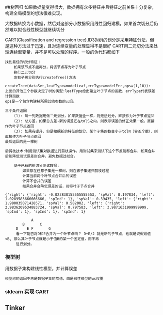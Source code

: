 ##树回归
如果数据量变得很大，数据拥有众多特征并且特征之前关系十分复杂，构建全局模型的想法很难实现。

大数据转换为小数据，然后对这部分小数据采用线性回归建模，如果首次切分后仍然难以拟合线性模型就继续切分

CART(Classification and regression tree),ID3对树的划分是采用特征分法，但是这种方法过于迅速，且对连续变量的处理显得不是很好
CART用二元切分法来处理连续型变量，并不是可以处理的程序。一般的伪代码都如下

    找到最佳的切分特征：
        如果该节点不能再分，将该节点存为叶子节点
        执行二元切分
        左右子树分别执行createTree()方法
    
    createTree(dataSet,leafType=modelLeaf,errType=modelErr,ops=(1,10)):
    上面的其他三个参数决定了树的类型:leafType给出建立叶子节点的函数，errType代表误差计算函数
    ops是一个包含构建树所需其他参数的元组。
    
    三个条件返回
        (1): 每一列数据用做二元划分，如果数据全一样，则无法划分，直接作为叶子节点返回
        (2): 总方差，如果总方差-新的误差还在tolS之内，则表示误差的修正效果一般，直接作为叶子节点返回
        (3): 如果有提升，但是根据新的特征的划分，某个子集的数目小于tolN（容忍个数），则直接作为叶子节点返回
    最后返回的是一棵树
    
    后剪枝技术:利用测试集对数据进行剪枝操作，用测试集来测试下这个节点能都合并，如果合并后能降低测试误差则合并，避免数据过拟合。
    
        基于已有的树切分测试数据:
            如果存在任意子集是一棵树，则在该子集递归剪枝过程
            计算当前两个叶节点合并后的误差
            计算不合并的误差
            如果合并会降低误差的话，则将叶子节点合并
           
    {'right': {'right': -0.023838155555555553, 'spVal': 0.197834, 'left': 1.0289583666666666, 'spInd': 1}, 'spVal': 0.39435, 'left': {'right': 1.980035071428571, 'spVal': 0.582002, 'left': {'right': 2.9836209534883724, 'spVal': 0.797583, 'left': 3.9871631999999999, 'spInd': 1}, 'spInd': 1}, 'spInd': 1}
            
                A
            B       C
         D    E F       G
         看一下能否将D和E合并为一个叶节点吗？ D+E/2 就是新的子节点，也就是说假设值 <B, 那么其叶子节点就是小于值B的某一个固定值，而不再
         进行划分。
         
         
     
### 模型树
用数据子集构建线性模型，并计算误差

    模型树的返回不再是数据子集的均值，而是线性模型的ws权重
    

### sklearn 实现 CART




## Tinker

